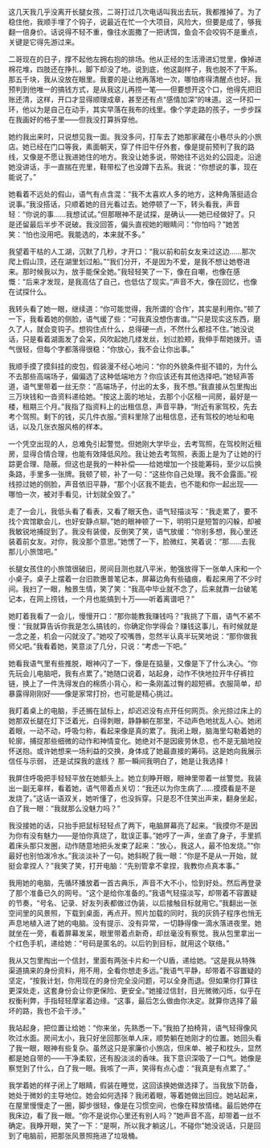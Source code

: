 这几天我几乎没离开长腿女孩，二哥打过几次电话叫我出去玩，我都推掉了。为了稳住他，我顺手埋了个钩子，说最近在忙一个大项目，风险大，但要是成了，够我翻一倍身价。话说得不轻不重，像往水面撒了一把诱饵，鱼会不会咬钩不是重点，关键是它得先游过来。

二哥现在的日子，撑不起他左拥右抱的排场。他从正经的生活滑进幻觉里，像掉进棉花堆，四肢还在挣扎，脚下却没了地。说到底，他这副样子，我也脱不了干系。那五千块，我从没放在眼里。我要的是让他再落地一次，哪怕疼得清醒点也好。我预判到他唯一的搞钱方式，是从我这儿再捞一笔——但要想开这个口，他得先把旧账还清，这样，开口才显得顺理成章，甚至还有点“感情加深”的味道。这一环扣一环，他以为是自己在动手，其实早落在我布的线里。像个学走路的孩子，一步步踩在我画好的格子里——但我没打算拆穿他。

她约我出来时，只说想见我一面。我没多问，打车去了她那家藏在小巷尽头的小旅店。她已经在门口等我，素面朝天，穿了件旧牛仔外套，像是提前预判了我的路线，又像是不愿让我进她住的地方。我没让她多说，带她往不远处的公园走。沿途她没讲话，手一直揣在兜里，鞋带松了也没蹲下去系。我说：“你想说的事，现在能说了。”

她看着不远处的假山，语气有点含混：“我不太喜欢人多的地方，这种角落挺适合说事。”我没搭话，只顺着她的目光看过去。她停顿了一下，转头看我，声音轻：“你说的事……我想试试。”但那眼神不是试探，是确认——她已经做好了。只是还留最后半步不说破。我没回答，偏头直视她的眼睛问：“你怕吗？”她苦笑：“怕也没用吧。我能选的，本来就不多。”

我望着干枯的人工湖，沉默了几秒，才开口：“我以前和前女友来过这边……那次爬上假山顶，还在湖里划过船。”“我们分开，不是因为不爱，是我不想让她卷进来。那时候我以为，放手能保全她。”我轻轻笑了一下，像在自嘲，也像在感慨：“后来才发现，是我高估了自己，也低估了现实。”声音不大，像在回忆，也像在试探什么。

我转头看了她一眼，继续道：“你可能觉得，我所谓的‘合作’，其实是利用你。”顿了一下，我看着她的侧脸，语气缓了些：“可我真没想伤害谁。”“只是现实这东西，磨久了人，就会变钩子。想钩住点什么，总得硬一点，不然什么都挂不住。”她没说话，只是看着湖面发了会呆，风吹起她几缕发丝，划过脸颊，我伸手帮她拨开。语气很轻，但每个字都落得很稳：“你放心，我不会让你出事。”

我顺手摸了摸斜挂的皮包，假装漫不经心地问：“你的外貌条件挺不错的，为什么不去那些高端场子，偏偏选了这种低端地方？你应该还有其他选择吧。”她轻声答道，语气里带着一丝无奈：“高端场子，付出的太多，我不想。”我直接从包里掏出三万块钱和一沓资料递给她。“按这上面的地址，去那个小区租一间房，最好是一楼，租期三个月。”我指了指资料上的出租信息，声音平静，“附近有家驾校，先去考个驾照。剩下的钱，买几件衣服。”资料里除了出租信息，还有驾校的地址和电话，以及几张衣服风格的样本。

一个凭空出现的人，总难免引起警觉。但她刚大学毕业，去考驾照，在驾校附近租房，显得合情合理，也能有效降低风险。我让她去考驾照，表面上是为了让她的行踪更合理、隐蔽。但这也是我的一种补偿——给她增加一个技能筹码，至少以后换条路，手里多一张牌。我顿了顿，补了一句：“这些你自己处理。我不会露面。”视线掠过她的侧脸，声音依旧平静，“那个小区我不能去，也不能和你一起出现——哪怕一次，被对手看见，计划就全毁了。”

走了一会儿，我低头看了看表，又看了眼天色，语气轻描淡写：“我走累了，要不找个宾馆歇会儿，也好安静点聊。”她的眼神顿了一下，明明只是短暂的闪躲，却被我敏锐地捕捉到了。我没有装傻，反倒笑了笑，语气放缓：“你别多想，我心里还装着前女友。对你，我没那个意思。”她愣了一下，脸微红，笑着说：“那……去我那儿小旅馆吧。”

长腿女孩住的小旅馆很破旧，房间目测也就八平米，勉强放得下一张单人床和一个小桌子。桌子上摆着一台旧款惠普笔记本，屏幕边角有些磕痕，看起来用了不少时间。我扫了一眼，触景生情，笑了笑：“我高中毕业就不念了，后来就靠一台破笔记本，在网上捞钱，一个月也能搞到十万——听着离谱吧？”

她盯着我看了一会儿，慢慢开口：“那你能教我赚钱吗？”我挑了下眉，语气不紧不慢：“我就算告诉你我是怎么搞钱的，你确定你学得会？赚钱这事儿，有时候就是一念之差，机会一闪就没了。”她咬了咬嘴唇，忽然半认真半玩笑地说：“那你做我师父吧。”我看着她，笑意淡了几分，只说：“考虑一下吧。”

她看我语气里有些推脱，眼神闪了一下，像是在掂量，又像是下了什么决心。“你先玩会儿电脑吧，我有点累了。”她随口说着，站起身，动作不快地拉开牛仔裤拉链，换上了一件洗得发白的棉质小背心，和一条刚盖过臀的超短裤。衣服简单，却暴露得刚刚好——像是家常打扮，也可能是精心挑过。

我盯着桌上的电脑，手还搁在鼠标上，却迟迟没有点开任何网页。余光掠过床上的她那双长腿在灯下泛着光，白得刺眼，静静躺在那里，不动声色地扰乱人心。她闭着眼，一动不动，呼吸匀称，看起来像是真的累了。我闭上眼，脑海里勾勒着她的轮廓，捕捉那些细微的动作和神情变化。她绝对不是因疲劳休息，也不是无脑地投怀送抱。或许她想来一场利益的交换，身体成了她最直接的筹码。这是她向我展示信任与示弱， 还是试探我的底线？ 那一瞬间我明白了，她是让我选择！

我屏住呼吸把手轻轻平放在她额头上。她立刻睁开眼，眼神里带着一丝警觉。我装出一副无辜样，看着她，语气带着点关切：“我还以为你生病了……摸摸看是不是发烧了。”这话一语双关，她听懂了，也没拆穿。只是忍不住笑出声来，翻身坐起，白了我一眼：“我就那么没魅力吗？”

我没接她的话，只抬手把鼠标轻轻点了两下，电脑屏幕亮了起来。“我摸你不是因为你有没有魅力——是怕你真烧了，耽误正事。”她哼了一声，坐直了身子，手里抓着床头那只发圈，动作随意地把头发束了起来：“放心，我这人，最不怕发烧。”“你最好也别怕泼冷水。”我淡淡补了一句。她斜睨了我一眼：“你是不是从一开始，就挺会拿捏人？”我笑了笑，打开电脑：“先别管拿不拿捏，我教你点真本事。”

我用她的电脑，先循环播放着一首古典乐，声音不大不小，恰到好处。然后再登录了那个准备已久的网号。“这个是给你准备的。”我语气轻描淡写，却带着不容置疑的节奏，“号名、记录、好友列表都做过伪装，以后接触目标就用它。”我翻出一张空间里的风景照，下载到桌面，再点开。照片加载的同时，我的灰鸽子程序也悄无声息地植入进了她的电脑。没有提示、没有异常，一切静得像一滴水落进夜里。她就坐在一旁，看着屏幕发呆，眼里带着点新奇，却丝毫没有察觉。我从包里拿出一个红色手机，递给她：“号码是匿名的。以后钓到目标，就用这个联络。”

我从又包里掏出一个信封，里面有两张卡片和一个U盾，递给她。“这是我从特殊渠道搞来的身份资料，用不用，全看你想走多远。”我语气平静，却带着不容置疑的坚定，“按我计划，你用现在的身份完全没问题，可以全身而退。但如果你打算往更深处走，这套身份会让你更保险、更安全。”她接过信封，目光微微闪烁，似乎在权衡利弊，手指轻轻摩挲着边缘。“这事，最后怎么做由你决定。就算你选择了最坏的路，我也不会干涉。”

我站起身，把位置让给她：“你来坐，先熟悉一下。”我拍了拍椅背，语气轻得像风吹过水面。房间太小，我只好坐回那张单人床，顺势躺在她刚才的位置。她回头看了我一眼，眼神有些复杂。虽然这只是家廉价小旅店，但床单、被子和枕头，显然都是她自带的——干净柔软，还有股淡淡的香味。我下意识深吸了一口气。她像是察觉到了什么，白了我一眼。我咳了一声，笑得有点心虚：“我真是有点累了。”

我学着她的样子闭上了眼睛，假装在睡觉，这回该换她做选择了。当我放下防备，她处于微妙的主导地位。她会如何选择？我闭着眼，等着她做出回应。她站起来，在屋里慢慢走了一圈，脚步很轻，像是在习惯空间，也像在释放情绪。最后她停在我床边，看了我一眼。“你不是说你心里还有别人吗？”她声音不高，却带着一丝不确定。我睁开眼，笑了一下：“是啊，所以我才躺这儿，不碰你”她没说话，只是回到了电脑前，把那张风景照拖进了垃圾桶。 


